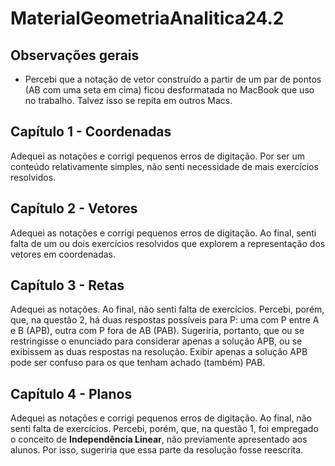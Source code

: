 # MaterialGeometriaAnalitica24.2

## Observações gerais

- Percebi que a notação de vetor construído a partir de um par de pontos (AB com uma seta em cima) ficou desformatada no MacBook que uso no trabalho. Talvez isso se repita em outros Macs.

## Capítulo 1 - Coordenadas

Adequei as notações e corrigi pequenos erros de digitação. Por ser um conteúdo relativamente simples, não senti necessidade de mais exercícios resolvidos.

## Capítulo 2 - Vetores

Adequei as notações e corrigi pequenos erros de digitação. Ao final, senti falta de um ou dois exercícios resolvidos que explorem a representação dos vetores em coordenadas.

## Capítulo 3 - Retas

Adequei as notações. Ao final, não senti falta de exercícios. Percebi, porém, que, na questão 2, há duas respostas possíveis para P: uma com P entre A e B (APB), outra com P fora de AB (PAB). Sugeriria, portanto, que ou se restringisse o enunciado para considerar apenas a solução APB, ou se exibissem as duas respostas na resolução. Exibir apenas a solução APB pode ser confuso para os que tenham achado (também) PAB.

## Capítulo 4 - Planos

Adequei as notações e corrigi pequenos erros de digitação. Ao final, não senti falta de exercícios. Percebi, porém, que, na questão 1, foi empregado o conceito de **Independência Linear**, não previamente apresentado aos alunos. Por isso, sugeriria que essa parte da resolução fosse reescrita.
